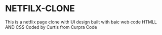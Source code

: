 # NETFILX-CLONE
This is a netflix page clone with UI design built with baic web code HTMLL AND CSS
Coded by Curtis from Curpra Code
